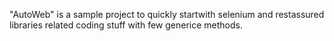 "AutoWeb" is a sample project to quickly startwith selenium and restassured libraries related coding stuff with few generice methods.
